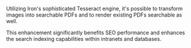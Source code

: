 Utilizing Iron's sophisticated Tesseract engine, it's possible to transform images into searchable PDFs and to render existing PDFs searchable as well.

This enhancement significantly benefits SEO performance and enhances the search indexing capabilities within intranets and databases.